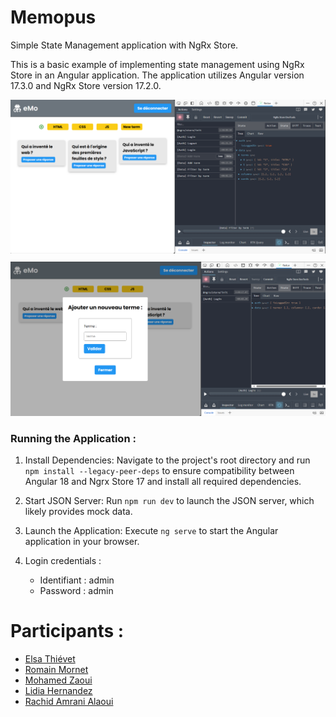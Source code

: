 # Memopus

Simple State Management application with NgRx Store.

This is a basic example of implementing state management using NgRx Store in an Angular application. The application utilizes Angular version 17.3.0 and NgRx Store version 17.2.0.

<div align="center" style="margin: 10px 0">
<img src="./src/assets/screeshot1.PNG" alt="drawing" width="1000"/>
</div>

<div align="center" style="margin: 10px 0">
<img src="./src/assets/screenshot2.PNG" alt="drawing" width="1000"/>
</div>

### Running the Application :

1. Install Dependencies: Navigate to the project's root directory and run `npm install --legacy-peer-deps` to ensure compatibility between Angular 18 and Ngrx Store 17 and install all required dependencies.

2. Start JSON Server: Run `npm run dev` to launch the JSON server, which likely provides mock data.

3. Launch the Application: Execute `ng serve` to start the Angular application in your browser.

4. Login credentials : 
    - Identifiant : admin
    - Password : admin


# Participants : 

- [Elsa Thiévet](https://github.com/3l5a)
- [Romain Mornet](https://github.com/roro3164)
- [Mohamed Zaoui](https://github.com/devbymoz)
- [Lidia Hernandez](https://github.com/Pulga21)
- [Rachid Amrani Alaoui](http://github.com/rachidamrani)